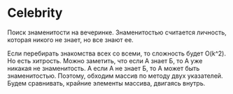 # Celebrity

Поиск знаменитости на вечеринке.
Знаменитостью считается личность, которая никого не знает, но все знают ее.

Если перебирать знакомства всех со всеми, то сложность будет O(k^2). Но есть хитрость.
Можно заметить, что если А знает Б, то А уже никакая не знаменитость. А если А не знает Б, 
то А может быть знаменитостью. Поэтому, обходим массив по методу двух указателей. Будем сравнивать, 
крайние элементы массива, двигаясь внутрь.